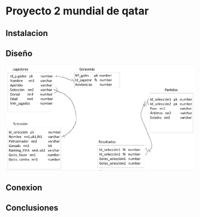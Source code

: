 # Proyecto 2 mundial de qatar


## Instalacion

















## Diseño
![](Fotos/1-diseño.png)
## Conexion 


## Conclusiones
